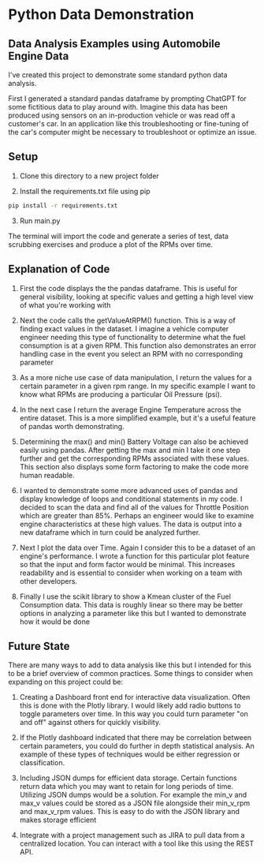 # Python Data Demonstration

## Data Analysis Examples using Automobile Engine Data

I've created this project to demonstrate some standard python data analysis. 

First I generated a standard pandas dataframe by prompting ChatGPT for some 
fictitious data to play around with. Imagine this data has been produced using 
sensors on an in-production vehicle or was read off a customer's car. In an 
application like this troubleshooting or fine-tuning of the car's computer might 
be necessary to troubleshoot or optimize an issue.

## Setup
1. Clone this directory to a new project folder

2. Install the requirements.txt file using pip
```bash
pip install -r requirements.txt
```

3. Run main.py

The terminal will import the code and generate a series of test, data scrubbing 
exercises and produce a plot of the RPMs over time.

## Explanation of Code

1. First the code displays the the pandas dataframe. This is useful for general 
visibility, looking at specific values and getting a high level view of what 
   you're working with
   
2. Next the code calls the getValueAtRPM() function. This is a way of finding exact 
values in the dataset. I imagine a vehicle computer engineer needing this type 
   of functionality to determine what the fuel consumption is at a given RPM. This 
   function also demonstrates an error handling case in the event you select an RPM 
   with no corresponding parameter
   
3. As a more niche use case of data manipulation, I return the values for a certain 
parameter in a given rpm range. In my specific example I want to know what RPMs 
   are producing a particular Oil Pressure (psi).
   
4. In the next case I return the average Engine Temperature across the entire 
dataset. This is a more simplified example, but it's a useful feature of pandas 
   worth demonstrating.
   
5. Determining the max() and min() Battery Voltage can also be achieved easily using 
pandas. After getting the max and min I take it one step further and get the corresponding
   RPMs associated with these values. This section also displays some form factoring 
   to make the code more human readable.
   
6. I wanted to demonstrate some more advanced uses of pandas and display knowledge of 
loops and conditional statements in my code. I decided to scan the data and find all 
   of the values for Throttle Position which are greater than 85%. Perhaps an engineer 
   would like to examine engine characteristics at these high values. The data is output 
   into a new dataframe which in turn could be analyzed further.
   
7. Next I plot the data over Time. Again I consider this to be a dataset of 
an engine's performance. I wrote a function for this particular plot feature so that 
   the input and form factor would be minimal. This increases readability and is 
   essential to consider when working on a team with other developers.
   
8. Finally I use the scikit library to show a Kmean cluster of the Fuel Consumption data. 
This data is roughly linear so there may be better options in analyzing a parameter like 
   this but I wanted to demonstrate how it would be done
   
## Future State

There are many ways to add to data analysis like this but I intended for this to be 
a brief overview of common practices. Some things to consider when expanding on this 
project could be:

1. Creating a Dashboard front end for interactive data visualization. Often this is done 
with the Plotly library. I would likely add radio buttons to toggle parameters over time. 
   In this way you could turn parameter "on and off" against others for quickly visibility. 

   
2. If the Plotly dashboard indicated that there may be correlation between certain 
parameters, you could do further in depth statistical analysis. An example of these types of 
   techniques would be either regression or classification.
   
3. Including JSON dumps for efficient data storage. Certain functions return data which 
you may want to retain for long periods of time. Utilizing JSON dumps would be a solution. 
   For example the min_v and max_v values could be stored as a JSON file alongside their
   min_v_rpm and max_v_rpm values. This is easy to do with the JSON library and makes 
   storage efficient
   
4. Integrate with a project management such as JIRA to pull data from a centralized location. 
You can interact with a tool like this using the REST API.